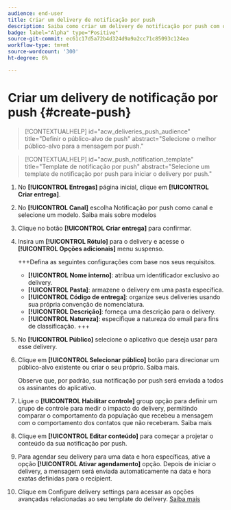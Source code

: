 ```yaml
---
audience: end-user
title: Criar um delivery de notificação por push
description: Saiba como criar um delivery de notificação por push com o Adobe Campaign Web
badge: label="Alpha" type="Positive"
source-git-commit: ec61c17d5a72b4d324d9a9a2cc71c85093c124ea
workflow-type: tm+mt
source-wordcount: '300'
ht-degree: 6%

---
```


# Criar um delivery de notificação por push {#create-push}

>[!CONTEXTUALHELP]
>id="acw_deliveries_push_audience"
>title="Definir o público-alvo de push"
>abstract="Selecione o melhor público-alvo para a mensagem por push."

>[!CONTEXTUALHELP]
>id="acw_push_notification_template"
>title="Template de notificação por push"
>abstract="Selecione um template de notificação por push para iniciar o delivery por push."

1. No **[!UICONTROL Entregas]** página inicial, clique em **[!UICONTROL Criar entrega]**.

1. No **[!UICONTROL Canal]** escolha Notificação por push como canal e selecione um modelo. Saiba mais sobre modelos

1. Clique no botão **[!UICONTROL Criar entrega]** para confirmar.

1. Insira um **[!UICONTROL Rótulo]** para o delivery e acesse o **[!UICONTROL Opções adicionais]** menu suspenso.

   +++Defina as seguintes configurações com base nos seus requisitos.
   * **[!UICONTROL Nome interno]**: atribua um identificador exclusivo ao delivery.
   * **[!UICONTROL Pasta]**: armazene o delivery em uma pasta específica.
   * **[!UICONTROL Código de entrega]**: organize seus deliveries usando sua própria convenção de nomenclatura.
   * **[!UICONTROL Descrição]**: forneça uma descrição para o delivery.
   * **[!UICONTROL Natureza]**: especifique a natureza do email para fins de classificação.
+++

1. No **[!UICONTROL Público]** selecione o aplicativo que deseja usar para esse delivery.

1. Clique em **[!UICONTROL Selecionar público]** botão para direcionar um público-alvo existente ou criar o seu próprio. Saiba mais.

   Observe que, por padrão, sua notificação por push será enviada a todos os assinantes do aplicativo.

1. Ligue o **[!UICONTROL Habilitar controle]** group opção para definir um grupo de controle para medir o impacto do delivery, permitindo comparar o comportamento da população que recebeu a mensagem com o comportamento dos contatos que não receberam. Saiba mais

1. Clique em **[!UICONTROL Editar conteúdo]** para começar a projetar o conteúdo da sua notificação por push.

1. Para agendar seu delivery para uma data e hora específicas, ative a opção **[!UICONTROL Ativar agendamento]** opção. Depois de iniciar o delivery, a mensagem será enviada automaticamente na data e hora exatas definidas para o recipient.

1. Clique em Configure delivery settings para acessar as opções avançadas relacionadas ao seu template do delivery. [Saiba mais](../advanced-settings/delivery-settings.md)

